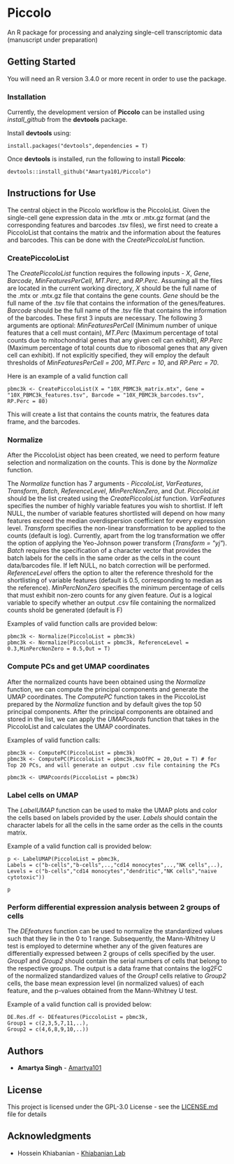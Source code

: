 # Piccolo
An R package for processing and analyzing single-cell transcriptomic data (manuscript under preparation)

## Getting Started

You will need an R version 3.4.0 or more recent in order to use the package.

### Installation

Currently, the development version of **Piccolo** can be installed using *install_github* from the **devtools** package.

Install **devtools** using:
```
install.packages("devtools",dependencies = T)
```
Once **devtools** is installed, run the following to install **Piccolo**:
```
devtools::install_github("Amartya101/Piccolo")
```
## Instructions for Use

The central object in the Piccolo workflow is the PiccoloList. Given the single-cell gene expression data in the .mtx or .mtx.gz format (and the corresponding features and barcodes .tsv files), we first need to create a PiccoloList that contains the matrix and the information about the features and barcodes. This can be done with the *CreatePiccoloList* function.

### CreatePiccoloList
The *CreatePiccoloList* function requires the following inputs - *X*, *Gene*, *Barcode*, *MinFeaturesPerCell*, *MT.Perc*, and *RP.Perc*. Assuming all the files are located in the current working directory, *X* should be the full name of the .mtx or .mtx.gz file that contains the gene counts. *Gene* should be the full name of the .tsv file that contains the information of the genes/features. *Barcode* should be the full name of the .tsv file that contains the information of the barcodes. These first 3 inputs are necessary. The following 3 arguments are optional: *MinFeaturesPerCell* (Minimum number of unique features that a cell must contain), *MT.Perc* (Maximum percentage of total counts due to mitochondrial genes that any given cell can exhibit), *RP.Perc* (Maximum percentage of total counts due to ribosomal genes that any given cell can exhibit). If not explicitly specified, they will employ the default thresholds of *MinFeaturesPerCell = 200*, *MT.Perc = 10*, and *RP.Perc = 70*. 

Here is an example of a valid function call

```
pbmc3k <- CreatePiccoloList(X = "10X_PBMC3k_matrix.mtx", Gene = "10X_PBMC3k_features.tsv", Barcode = "10X_PBMC3k_barcodes.tsv", RP.Perc = 80)
```
This will create a list that contains the counts matrix, the features data frame, and the barcodes.

### Normalize

After the PiccoloList object has been created, we need to perform feature selection and normalization on the counts. This is done by the *Normalize* function.

The *Normalize* function has 7 arguments - *PiccoloList*, *VarFeatures*, *Transform*, *Batch*, *ReferenceLevel*, *MinPercNonZero*, and *Out*. *PiccoloList* should be the list created using the *CreatePiccoloList* function. *VarFeatures* specifies the number of highly variable features you wish to shortlist. If left NULL, the number of variable features shortlisted will depend on how many features exceed the median overdispersion coefficient for every expression level. *Transform* specifies the non-linear transformation to be applied to the counts (default is log). Currently, apart from the log transformation we offer the option of applying the Yeo-Johnson power transform (*Transform = "yj"*). *Batch* requires the specification of a character vector that provides the batch labels for the cells in the same order as the cells in the count data/barcodes file. If left NULL, no batch correction will be performed. *ReferenceLevel* offers the option to alter the reference threshold for the shortlisting of variable features (default is 0.5, corresponding to median as the reference). *MinPercNonZero* specifies the minimum percentage of cells that must exhibit non-zero counts for any given feature. *Out* is a logical variable to specify whether an output .csv file containing the normalized counts shold be generated (default is F) 

Examples of valid function calls are provided below:
```
pbmc3k <- Normalize(PiccoloList = pbmc3k)
pbmc3k <- Normalize(PiccoloList = pbmc3k, ReferenceLevel = 0.3,MinPercNonZero = 0.5,Out = T)
```

### Compute PCs and get UMAP coordinates

After the normalized counts have been obtained using the *Normalize* function, we can compute the principal components and generate the UMAP coordinates. The *ComputePC* function takes in the PiccoloList prepared by the *Normalize* function and by default gives the top 50 principal components. After the principal components are obtained and stored in the list, we can apply the *UMAPcoords* function that takes in the PiccoloList and calculates the UMAP coordinates. 

Examples of valid function calls:
```
pbmc3k <- ComputePC(PiccoloList = pbmc3k)
pbmc3k <- ComputePC(PiccoloList = pbmc3k,NoOfPC = 20,Out = T) # for Top 20 PCs, and will generate an output .csv file containing the PCs

pbmc3k <- UMAPcoords(PiccoloList = pbmc3k)
```

### Label cells on UMAP
The *LabelUMAP* function can be used to make the UMAP plots and color the cells based on labels provided by the user. *Labels* should contain the character labels for all the cells in the same order as the cells in the counts matrix.

Example of a valid function call is provided below:
```
p <- LabelUMAP(PiccoloList = pbmc3k,
Labels = c("b-cells","b-cells",..,"cd14 monocytes",..,"NK cells",..),
Levels = c("b-cells","cd14 monocytes","dendritic","NK cells","naive cytotoxic"))

p
```
### Perform differential expression analysis between 2 groups of cells
The *DEfeatures* function can be used to normalize the standardized values such that they lie in the 0 to 1 range. Subsequently, the Mann-Whitney U test is employed to determine whether any of the given features are differentially expressed between 2 groups of cells specified by the user. *Group1* and *Group2* should contain the serial numbers of cells that belong to the respective groups. The output is a data frame that contains the log2FC of the normalized standardized values of the *Group1* cells relative to *Group2* cells, the base mean expression level (in normalized values) of each feature, and the p-values obtained from the Mann-Whitney U test.

Example of a valid function call is provided below:
```
DE.Res.df <- DEfeatures(PiccoloList = pbmc3k,
Group1 = c(2,3,5,7,11,..),
Group2 = c(4,6,8,9,10,..))
```

## Authors

* **Amartya Singh** - [Amartya101](https://github.com/Amartya101/)

## License

This project is licensed under the GPL-3.0 License - see the [LICENSE.md](LICENSE.md) file for details

## Acknowledgments
* Hossein Khiabanian - [Khiabanian Lab](https://khiabanian-lab.org)

